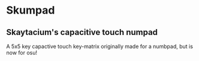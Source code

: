 # Skumpad
## Skaytacium's capacitive touch numpad

A 5x5 key capactive touch key-matrix originally made for a numbpad, but is now for osu!